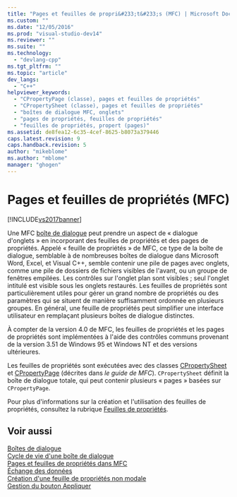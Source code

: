 ```yaml
---
title: "Pages et feuilles de propri&#233;t&#233;s (MFC) | Microsoft Docs"
ms.custom: ""
ms.date: "12/05/2016"
ms.prod: "visual-studio-dev14"
ms.reviewer: ""
ms.suite: ""
ms.technology: 
  - "devlang-cpp"
ms.tgt_pltfrm: ""
ms.topic: "article"
dev_langs: 
  - "C++"
helpviewer_keywords: 
  - "CPropertyPage (classe), pages et feuilles de propriétés"
  - "CPropertySheet (classe), pages et feuilles de propriétés"
  - "boîtes de dialogue MFC, onglets"
  - "pages de propriétés, feuilles de propriétés"
  - "feuilles de propriétés, propert (pages)"
ms.assetid: de8fea12-6c35-4cef-8625-b8073a379446
caps.latest.revision: 9
caps.handback.revision: 5
author: "mikeblome"
ms.author: "mblome"
manager: "ghogen"
---
```

# Pages et feuilles de propri&#233;t&#233;s (MFC)
[!INCLUDE[vs2017banner](../assembler/inline/includes/vs2017banner.md)]

Une MFC [boîte de dialogue](../mfc/dialog-boxes.md) peut prendre un aspect de « dialogue d'onglets » en incorporant des feuilles de propriétés et des pages de propriétés.  Appelé « feuille de propriétés » de MFC, ce type de la boîte de dialogue, semblable à de nombreuses boîtes de dialogue dans Microsoft Word, Excel, et Visual C\+\+, semble contenir une pile de pages avec onglets, comme une pile de dossiers de fichiers visibles de l'avant, ou un groupe de fenêtres empilées.  Les contrôles sur l'onglet plan sont visibles ; seul l'onglet intitulé est visible sous les onglets restaurés.  Les feuilles de propriétés sont particulièrement utiles pour gérer un grand nombre de propriétés ou des paramètres qui se situent de manière suffisamment ordonnée en plusieurs groupes.  En général, une feuille de propriétés peut simplifier une interface utilisateur en remplaçant plusieurs boîtes de dialogue distinctes.  
  
 À compter de la version 4.0 de MFC, les feuilles de propriétés et les pages de propriétés sont implémentées à l'aide des contrôles communs provenant de la version 3.51 de Windows 95 et Windows NT et des versions ultérieures.  
  
 Les feuilles de propriétés sont exécutées avec des classes [CPropertySheet](../mfc/reference/cpropertysheet-class.md) et [CPropertyPage](../mfc/reference/cpropertypage-class.md) \(décrites dans *le guide de MFC*\).  `CPropertySheet` définit la boîte de dialogue totale, qui peut contenir plusieurs « pages » basées sur `CPropertyPage`.  
  
 Pour plus d'informations sur la création et l'utilisation des feuilles de propriétés, consultez la rubrique [Feuilles de propriétés](../mfc/property-sheets-mfc.md).  
  
## Voir aussi  
 [Boîtes de dialogue](../mfc/dialog-boxes.md)   
 [Cycle de vie d'une boîte de dialogue](../mfc/life-cycle-of-a-dialog-box.md)   
 [Pages et feuilles de propriétés dans MFC](../mfc/property-sheets-and-property-pages-in-mfc.md)   
 [Échange des données](../mfc/exchanging-data.md)   
 [Création d'une feuille de propriétés non modale](../mfc/creating-a-modeless-property-sheet.md)   
 [Gestion du bouton Appliquer](../mfc/handling-the-apply-button.md)